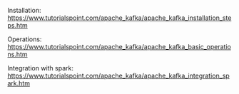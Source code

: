 Installation:
https://www.tutorialspoint.com/apache_kafka/apache_kafka_installation_steps.htm

Operations:
https://www.tutorialspoint.com/apache_kafka/apache_kafka_basic_operations.htm

Integration with spark:
https://www.tutorialspoint.com/apache_kafka/apache_kafka_integration_spark.htm
